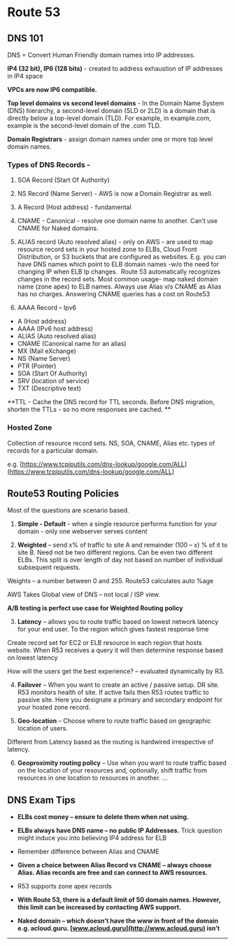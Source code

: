 # Route 53

## DNS 101

DNS = Convert Human Friendly domain names into IP addresses.

**IP4 (32 bit), IP6 (128 bits)** - created to address exhaustion of IP addresses in IP4 space

**VPCs are now IP6 compatible.**

**Top level domains vs second level domains** - In the Domain Name System (DNS) hierarchy, a second-level domain (SLD or 2LD) is a domain that is directly below a top-level domain (TLD). For example, in example.com, example is the second-level domain of the .com TLD.

**Domain Registrars** - assign domain names under one or more top level domain names.

### Types of DNS Records -

1. SOA Record (Start Of Authority)

2. NS Record (Name Server) - AWS is now a Domain Registrar as well. 

3. A Record (Host address) - fundamental 

4. CNAME - Canonical - resolve one domain name to another. Can’t use CNAME for Naked domains.

5. ALIAS record (Auto resolved alias) - only on AWS - are used to map resource record sets in your hosted zone to ELBs, Cloud Front Distribution, or S3 buckets that are configured as websites. E.g. you can have DNS names which point to ELB domain names -w/o the need for changing IP when ELB Ip changes.  Route 53 automatically recognizes changes in the record sets. Most common usage- map naked domain name (zone apex) to ELB names. Always use Alias v/s CNAME as Alias has no charges. Answering CNAME queries has a cost on Route53

6. AAAA Record – Ipv6

* A (Host address)
* AAAA (IPv6 host address)
* ALIAS (Auto resolved alias)
* CNAME (Canonical name for an alias)
* MX (Mail eXchange)
* NS (Name Server)
* PTR (Pointer)
* SOA (Start Of Authority)
* SRV (location of service)
* TXT (Descriptive text)

**TTL - Cache the DNS record for TTL seconds. Before DNS migration, shorten the TTLs - so no more responses are cached. **

### Hosted Zone

Collection of resource record sets. NS, SOA, CNAME, Alias etc. types of records for a particular domain.

e.g. [https://www.tcpiputils.com/dns-lookup/google.com/ALL](https://www.tcpiputils.com/dns-lookup/google.com/ALL)

## Route53 Routing Policies

Most of the questions are scenario based.

1. **Simple - Default** - when a single resource performs function for your domain - only one webserver serves content

2. **Weighted** – send x% of traffic to site A and remainder (100 – x) % of it to site B. Need not be two different regions. Can be even two different ELBs.  This split is over length of day not based on number of individual subsequent requests.

Weights – a number between 0 and 255. Route53 calculates auto %age

AWS Takes Global view of DNS – not local / ISP view.

**A/B testing is perfect use case for Weighted Routing policy**

3. **Latency** – allows you to route traffic based on lowest network latency for your end user. To the region which gives fastest response time

Create record set for EC2 or ELB resource in each region that hosts website. When R53 receives a query it will then determine response based on lowest latency

How will the users get the best experience?  – evaluated dynamically by R3.

4. **Failover** – When you want to create an active / passive setup. DR site. R53 monitors health of site. If active fails then R53 routes traffic to passive site.   Here you designate a primary and secondary endpoint for your hosted zone record.

5. **Geo-location** – Choose where to route traffic based on geographic location of users.

Different from Latency based as the routing is hardwired irrespective of latency.

6. **Geoproximity routing policy** – Use when you want to route traffic based on the location of your resources and, optionally, shift traffic from resources in one location to resources in another. ... 

## DNS Exam Tips

  - **ELBs cost money – ensure to delete them when not using.**

  - **ELBs always have DNS name – no public IP Addresses.** Trick question might induce you into believing IP4 address for ELB

  - Remember difference between Alias and CNAME

  - **Given a choice between Alias Record vs CNAME – always choose Alias. Alias records are free and can connect to AWS resources.**

  - R53 supports zone apex records

  - **With Route 53, there is a default limit of 50 domain names. However, this limit can be increased by contacting AWS support.**

  - **Naked domain – which doesn’t have the www in front of the domain e.g. acloud.guru. [www.acloud.guru](http://www.acloud.guru) isn’t**

****
